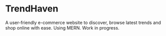# TrendHaven
A user-friendly e-commerce website to discover, browse latest trends and shop online with ease. Using MERN. Work in progress.


